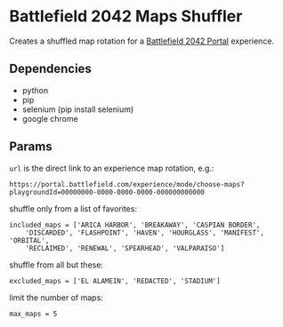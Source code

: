 Battlefield 2042 Maps Shuffler
==============================

Creates a shuffled map rotation for a [Battlefield 2042 Portal](https://portal.battlefield.com) experience.


Dependencies
------------

- python
- pip
- selenium (pip install selenium)
- google chrome


Params
------

`url` is the direct link to an experience map rotation, e.g.:
```
https://portal.battlefield.com/experience/mode/choose-maps?playgroundId=00000000-0000-0000-0000-000000000000
```

shuffle only from a list of favorites:
```
included_maps = ['ARICA HARBOR', 'BREAKAWAY', 'CASPIAN BORDER',
    'DISCARDED', 'FLASHPOINT', 'HAVEN', 'HOURGLASS', 'MANIFEST', 'ORBITAL',
    'RECLAIMED', 'RENEWAL', 'SPEARHEAD', 'VALPARAISO']
```

shuffle from all but these:
```
excluded_maps = ['EL ALAMEIN', 'REDACTED', 'STADIUM']
```

limit the number of maps:
```
max_maps = 5
```
